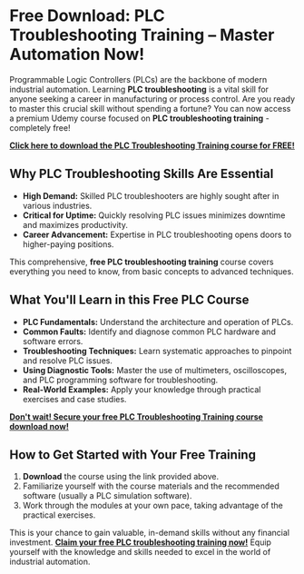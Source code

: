 # Free Download: PLC Troubleshooting Training – Master Automation Now!

Programmable Logic Controllers (PLCs) are the backbone of modern industrial automation. Learning **PLC troubleshooting** is a vital skill for anyone seeking a career in manufacturing or process control. Are you ready to master this crucial skill without spending a fortune? You can now access a premium Udemy course focused on **PLC troubleshooting training** - completely free!

[**Click here to download the PLC Troubleshooting Training course for FREE!**](https://udemywork.com/plc-troubleshooting-training)

## Why PLC Troubleshooting Skills Are Essential

*   **High Demand:** Skilled PLC troubleshooters are highly sought after in various industries.
*   **Critical for Uptime:** Quickly resolving PLC issues minimizes downtime and maximizes productivity.
*   **Career Advancement:** Expertise in PLC troubleshooting opens doors to higher-paying positions.

This comprehensive, **free PLC troubleshooting training** course covers everything you need to know, from basic concepts to advanced techniques.

## What You'll Learn in this Free PLC Course

*   **PLC Fundamentals:** Understand the architecture and operation of PLCs.
*   **Common Faults:** Identify and diagnose common PLC hardware and software errors.
*   **Troubleshooting Techniques:** Learn systematic approaches to pinpoint and resolve PLC issues.
*   **Using Diagnostic Tools:** Master the use of multimeters, oscilloscopes, and PLC programming software for troubleshooting.
*   **Real-World Examples:** Apply your knowledge through practical exercises and case studies.

[**Don't wait! Secure your free PLC Troubleshooting Training course download now!**](https://udemywork.com/plc-troubleshooting-training)

## How to Get Started with Your Free Training

1.  **Download** the course using the link provided above.
2.  Familiarize yourself with the course materials and the recommended software (usually a PLC simulation software).
3.  Work through the modules at your own pace, taking advantage of the practical exercises.

This is your chance to gain valuable, in-demand skills without any financial investment. **[Claim your free PLC troubleshooting training now!](https://udemywork.com/plc-troubleshooting-training)** Equip yourself with the knowledge and skills needed to excel in the world of industrial automation.
